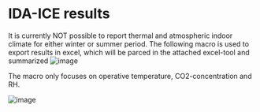# IDA-ICE results
It is currently NOT possible to report thermal and atmospheric indoor climate for either winter or summer period. The following macro is used to export results in excel, which will be parced in the attached excel-tool and summarized
![image](https://github.com/user-attachments/assets/42f3e1f0-da17-491c-b02b-dd38ee2897e6)

The macro only focuses on operative temperature, CO2-concentration and RH.

![image](https://github.com/user-attachments/assets/38014996-f2d1-4a44-878a-5787999fc15d)

